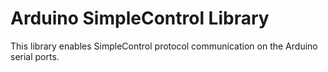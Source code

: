 # Arduino SimpleControl Library

This library enables SimpleControl protocol communication on the Arduino serial ports.
